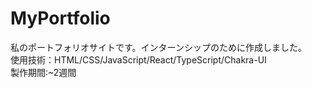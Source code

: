 # MyPortfolio
私のポートフォリオサイトです。インターンシップのために作成しました。  
使用技術：HTML/CSS/JavaScript/React/TypeScript/Chakra-UI  
製作期間:~2週間
